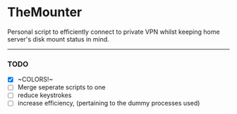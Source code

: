 # TheMounter
Personal script to efficiently connect to private VPN whilst keeping home server's disk mount status in mind.

---

### TODO
- [x] ~COLORS!~
- [ ] Merge seperate scripts to one
- [ ] reduce keystrokes
- [ ] increase efficiency, (pertaining to the dummy processes used)
